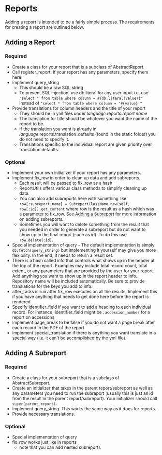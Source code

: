 # Reports

Adding a report is intended to be a fairly simple process. The requirements for creating a report are outlined below.

## Adding a Report
### Required
- Create a class for your report that is a subclass of AbstractReport.
- Call register_report. If your report has any parameters, specify them here.
- Implement query_string
	- This should be a raw SQL string
	- To prevent SQL injection, use db.literal for any user input i.e. use ```"select * from table where column = #{db.literal(value)}" ``` instead of ```"select * from table where column = '#{value}'"```
- Provide translations for column headers and the title of your report
	- They should be in yml files under *language*.reports.*report name*
	- The translation for title should be whatever you want the name of the report to be.
	- If the translation you want is already in *language*.reports.translation_defaults (found in the static folder) you do not need to specify it.
	- Translations specific to the individual report are given priority over translation defaults.

### Optional
- Implement your own initializer if your report has any parameters.
- Implement fix_row in order to clean up data and add subreports.
	- Each result will be passed to fix_row as a hash
	- ReportUtils offers various class methods to simplify cleaning up data.
	- You can also add subreports here with something like ```row[:subreport_name] = SubreportClassName.new(self, row[:id]).get_content``` where row is the result as a hash which was a parameter to fix_row. See [Adding a Subreport](#adding-a-subreport) for more information on adding subreports.
	- Sometimes you will want to delete something from the result that you needed in order to generate a subreport but do not want to show up in the final report (such as id). To do this use ```row.delete(:id)```.
- Special implementation of query - The default implementation is simply ```db.fetch(query_string)``` but implementing it yourself may give you more flexibility. In the end, it needs to return a result set.
- There is a hash called info that controls what shows up in the header at the top of the report. Examples may include total record count, total extent, or any parameters that are provided by the user for your report. Add anything you want to show up in the report header to info. Repository name will be included automatically. Be sure to provide translations for the keys you add to info.
- after_tasks is run after fix_row executes on all the results. Implement this if you have anything that needs to get done here before the report is rendered
- Specify identifier_field if you want to add a heading to each individual record. For instance, identifier_field might be ```:accession_number``` for a report on accessions.
- Implement page_break to be false if you do not want a page break after each record in the PDF of the report.
- Implement special_translation if there is anything you want translate in a special way (i.e. it can't be accomplished by the yml file).

## Adding A Subreport

### Required
- Create a class for your subreport that is a subclass of AbstractSubreport.
- Create an initializer that takes in the parent report/subreport as well as any parameters you need to run the subreport (usually this is just an id from the result in the parent report/subreport). Your initializer should call ```super(parent_report)```.
- Implement query_string. This works the same way as it does for reports.
- Provide necessary translations.

### Optional
- Special implementation of query
- fix_row works just like in reports
	- note that you can add nested subreports
